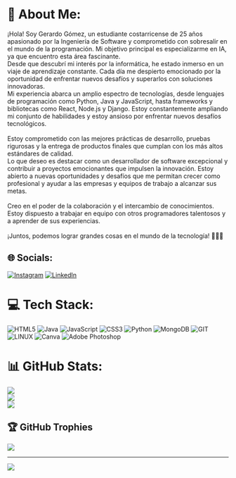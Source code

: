 # 💫 About Me:
¡Hola! Soy Gerardo Gómez, un estudiante costarricense de 25 años apasionado por la Ingeniería de Software y comprometido con sobresalir en el mundo de la programación. Mi objetivo principal es especializarme en IA, ya que encuentro esta área fascinante.<br>Desde que descubrí mi interés por la informática, he estado inmerso en un viaje de aprendizaje constante. Cada día me despierto emocionado por la oportunidad de enfrentar nuevos desafíos y superarlos con soluciones innovadoras.<br>Mi experiencia abarca un amplio espectro de tecnologías, desde lenguajes de programación como Python, Java y JavaScript, hasta frameworks y bibliotecas como React, Node.js y Django. Estoy constantemente ampliando mi conjunto de habilidades y estoy ansioso por enfrentar nuevos desafíos tecnológicos.<br><br>Estoy comprometido con las mejores prácticas de desarrollo, pruebas rigurosas y la entrega de productos finales que cumplan con los más altos estándares de calidad.<br>Lo que deseo es destacar como un desarrollador de software excepcional y contribuir a proyectos emocionantes que impulsen la innovación. Estoy abierto a nuevas oportunidades y desafíos que me permitan crecer como profesional y ayudar a las empresas y equipos de trabajo a alcanzar sus metas.<br><br>Creo en el poder de la colaboración y el intercambio de conocimientos. Estoy dispuesto a trabajar en equipo con otros programadores talentosos y a aprender de sus experiencias.<br><br>¡Juntos, podemos lograr grandes cosas en el mundo de la tecnología! 🌟👨‍💻


## 🌐 Socials:
[![Instagram](https://img.shields.io/badge/Instagram-%23E4405F.svg?logo=Instagram&logoColor=white)](https://instagram.com/gera_farma99) [![LinkedIn](https://img.shields.io/badge/LinkedIn-%230077B5.svg?logo=linkedin&logoColor=white)](https://www.linkedin.com/in/gerardo-g%C3%B3mez-543809172/) 

# 💻 Tech Stack:
![HTML5](https://img.shields.io/badge/html5-%23E34F26.svg?style=for-the-badge&logo=html5&logoColor=white) ![Java](https://img.shields.io/badge/java-%23ED8B00.svg?style=for-the-badge&logo=java&logoColor=white) ![JavaScript](https://img.shields.io/badge/javascript-%23323330.svg?style=for-the-badge&logo=javascript&logoColor=%23F7DF1E) ![CSS3](https://img.shields.io/badge/css3-%231572B6.svg?style=for-the-badge&logo=css3&logoColor=white) ![Python](https://img.shields.io/badge/python-3670A0?style=for-the-badge&logo=python&logoColor=ffdd54) ![MongoDB](https://img.shields.io/badge/MongoDB-%234ea94b.svg?style=for-the-badge&logo=mongodb&logoColor=white) ![GIT](https://img.shields.io/badge/Git-fc6d26?style=for-the-badge&logo=git&logoColor=white) ![LINUX](https://img.shields.io/badge/Linux-FCC624?style=for-the-badge&logo=linux&logoColor=black) ![Canva](https://img.shields.io/badge/Canva-%2300C4CC.svg?style=for-the-badge&logo=Canva&logoColor=white) ![Adobe Photoshop](https://img.shields.io/badge/adobephotoshop-%2331A8FF.svg?style=for-the-badge&logo=adobephotoshop&logoColor=white)
# 📊 GitHub Stats:
![](https://github-readme-stats.vercel.app/api?username=KloaxG&theme=synthwave&hide_border=false&include_all_commits=false&count_private=false)<br/>
![](https://github-readme-streak-stats.herokuapp.com/?user=KloaxG&theme=synthwave&hide_border=false)<br/>
![](https://github-readme-stats.vercel.app/api/top-langs/?username=KloaxG&theme=synthwave&hide_border=false&include_all_commits=false&count_private=false&layout=compact)

## 🏆 GitHub Trophies
![](https://github-profile-trophy.vercel.app/?username=KloaxG&theme=nord&no-frame=false&no-bg=true&margin-w=4)

---
[![](https://visitcount.itsvg.in/api?id=KloaxG&icon=0&color=0)](https://visitcount.itsvg.in)

<!-- Proudly created with GPRM ( https://gprm.itsvg.in ) -->
